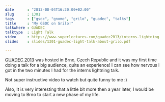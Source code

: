 ```yaml
---
date      : "2013-08-04T16:20:00+02:00"
slug      : 1301
tags      : ["gsoc", "gnome", "grilo", "guadec", "talks"]
title     : "My GSOC on Grilo!"
talkwhere : GUADEC
talktype  : Light Talk
video     : https://www.superlectures.com/guadec2013/interns-lightning-talks?start=1:21:12
slides    : slides/1301-guadec-light-talk-about-grilo.pdf

---
```


[GUADEC 2013](https://2013.guadec.org) was hosted in Brno, Czech Republic and it
was my first time doing a talk for a big audience, quite an experience! I can
see how nervous I got in the two minutes I had for the interns lightning talk.

Not super instructive video to watch but quite funny to me :)

Also, It is very interesting that a little bit more then a year later, I would
be moving to Brno to start a new phase of my life.
